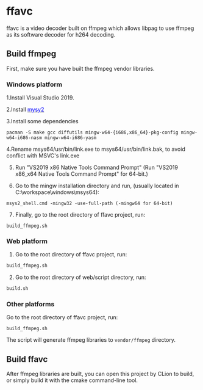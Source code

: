 # ffavc

ffavc is a video decoder built on ffmpeg which allows libpag to use ffmpeg as its software decoder
for h264 decoding.

## Build ffmpeg

First, make sure you have built the ffmpeg vendor libraries.

### Windows platform

1.Install Visual Studio 2019.

2.Install [<font color=blue>mysy2</font>](https://www.msys2.org/)

3.Install some dependencies

```
pacman -S make gcc diffutils mingw-w64-{i686,x86_64}-pkg-config mingw-w64-i686-nasm mingw-w64-i686-yasm
```

4.Rename msys64/usr/bin/link.exe to msys64/usr/bin/link.bak, to avoid conflict with MSVC's link.exe

5. Run "VS2019 x86 Native Tools Command Prompt" (Run "VS2019 x86_x64 Native Tools Command Prompt"
   for 64-bit.)

6. Go to the mingw installation directory and run, (usually located in C:\workspace\windows\msys64):

```
msys2_shell.cmd -mingw32 -use-full-path (-mingw64 for 64-bit)
```

7. Finally, go to the root directory of ffavc project, run:

```
build_ffmpeg.sh
```

### Web platform

1. Go to the root directory of ffavc project, run:

``` bash
build_ffmpeg.sh
```

2. Go to the root directory of web/script directory, run:

``` bash
build.sh
```

### Other platforms

Go to the root directory of ffavc project, run:

```
build_ffmpeg.sh
```

The script will generate ffmpeg libraries to `vendor/ffmpeg` directory.

## Build ffavc

After ffmpeg libraries are built, you can open this project by CLion to build, or simply build it
with the cmake command-line tool.

